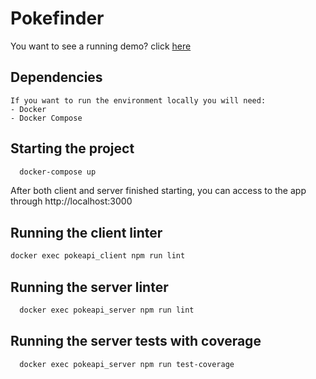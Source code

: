# Pokefinder

You want to see a running demo? click [here](https://coronoz-pokefinder.herokuapp.com/)

## Dependencies
    If you want to run the environment locally you will need:
    - Docker
    - Docker Compose

## Starting the project
```bash
  docker-compose up
```
<p>After both client and server finished starting, you can access to the app through http://localhost:3000<p>

## Running the client linter
```bash
docker exec pokeapi_client npm run lint
```

## Running the server linter
```bash
  docker exec pokeapi_server npm run lint
```

## Running the server tests with coverage
```bash
  docker exec pokeapi_server npm run test-coverage
```
